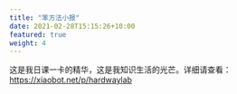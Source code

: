 ```yaml
---
title: "笨方法小报"
date: 2021-02-28T15:15:26+10:00
featured: true
weight: 4
---
```


这是我日课一卡的精华，这是我知识生活的光芒。详细请查看：https://xiaobot.net/p/hardwaylab